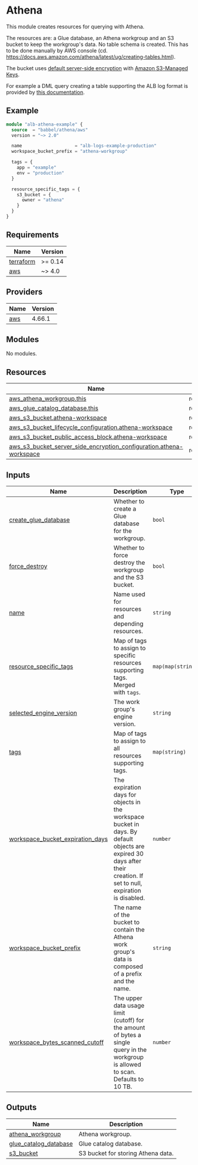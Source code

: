 # Athena

This module creates resources for querying with Athena.

The resources are: a Glue database, an Athena workgroup and an S3 bucket to keep
the workgroup's data. No table schema is created. This has to be done manually
by AWS console (cd. https://docs.aws.amazon.com/athena/latest/ug/creating-tables.html).

The bucket uses [default server-side encryption](https://docs.aws.amazon.com/AmazonS3/latest/userguide/bucket-encryption.html) with [Amazon S3-Managed Keys](https://docs.aws.amazon.com/AmazonS3/latest/userguide/serv-side-encryption.html).

For example a DML query creating a table supporting the ALB log format is
provided by [this documentation](https://docs.aws.amazon.com/athena/latest/ug/application-load-balancer-logs.html).

## Example

```tf
module "alb-athena-example" {
  source  = "babbel/athena/aws"
  version = "~> 2.0"

  name                    = "alb-logs-example-production"
  workspace_bucket_prefix = "athena-workgroup"

  tags = {
    app = "example"
    env = "production"
  }

  resource_specific_tags = {
    s3_bucket = {
      owner = "athena"
    }
  }
}
```
<!-- BEGINNING OF PRE-COMMIT-TERRAFORM DOCS HOOK -->
## Requirements

| Name | Version |
|------|---------|
| <a name="requirement_terraform"></a> [terraform](#requirement\_terraform) | >= 0.14 |
| <a name="requirement_aws"></a> [aws](#requirement\_aws) | ~> 4.0 |

## Providers

| Name | Version |
|------|---------|
| <a name="provider_aws"></a> [aws](#provider\_aws) | 4.66.1 |

## Modules

No modules.

## Resources

| Name | Type |
|------|------|
| [aws_athena_workgroup.this](https://registry.terraform.io/providers/hashicorp/aws/latest/docs/resources/athena_workgroup) | resource |
| [aws_glue_catalog_database.this](https://registry.terraform.io/providers/hashicorp/aws/latest/docs/resources/glue_catalog_database) | resource |
| [aws_s3_bucket.athena-workspace](https://registry.terraform.io/providers/hashicorp/aws/latest/docs/resources/s3_bucket) | resource |
| [aws_s3_bucket_lifecycle_configuration.athena-workspace](https://registry.terraform.io/providers/hashicorp/aws/latest/docs/resources/s3_bucket_lifecycle_configuration) | resource |
| [aws_s3_bucket_public_access_block.athena-workspace](https://registry.terraform.io/providers/hashicorp/aws/latest/docs/resources/s3_bucket_public_access_block) | resource |
| [aws_s3_bucket_server_side_encryption_configuration.athena-workspace](https://registry.terraform.io/providers/hashicorp/aws/latest/docs/resources/s3_bucket_server_side_encryption_configuration) | resource |

## Inputs

| Name | Description | Type | Default | Required |
|------|-------------|------|---------|:--------:|
| <a name="input_create_glue_database"></a> [create\_glue\_database](#input\_create\_glue\_database) | Whether to create a Glue database for the workgroup. | `bool` | `true` | no |
| <a name="input_force_destroy"></a> [force\_destroy](#input\_force\_destroy) | Whether to force destroy the workgroup and the S3 bucket. | `bool` | `false` | no |
| <a name="input_name"></a> [name](#input\_name) | Name used for resources and depending resources. | `string` | n/a | yes |
| <a name="input_resource_specific_tags"></a> [resource\_specific\_tags](#input\_resource\_specific\_tags) | Map of tags to assign to specific resources supporting tags. Merged with `tags`. | `map(map(string))` | `{}` | no |
| <a name="input_selected_engine_version"></a> [selected\_engine\_version](#input\_selected\_engine\_version) | The work group's engine version. | `string` | `"AUTO"` | no |
| <a name="input_tags"></a> [tags](#input\_tags) | Map of tags to assign to all resources supporting tags. | `map(string)` | n/a | yes |
| <a name="input_workspace_bucket_expiration_days"></a> [workspace\_bucket\_expiration\_days](#input\_workspace\_bucket\_expiration\_days) | The expiration days for objects in the workspace bucket in days. By default objects are expired 30 days after their creation. If set to null, expiration is disabled. | `number` | `30` | no |
| <a name="input_workspace_bucket_prefix"></a> [workspace\_bucket\_prefix](#input\_workspace\_bucket\_prefix) | The name of the bucket to contain the Athena work group's data is composed of a prefix and the name. | `string` | n/a | yes |
| <a name="input_workspace_bytes_scanned_cutoff"></a> [workspace\_bytes\_scanned\_cutoff](#input\_workspace\_bytes\_scanned\_cutoff) | The upper data usage limit (cutoff) for the amount of bytes a single query in the workgroup is allowed to scan. Defaults to 10 TB. | `number` | `10995116277760` | no |

## Outputs

| Name | Description |
|------|-------------|
| <a name="output_athena_workgroup"></a> [athena\_workgroup](#output\_athena\_workgroup) | Athena workgroup. |
| <a name="output_glue_catalog_database"></a> [glue\_catalog\_database](#output\_glue\_catalog\_database) | Glue catalog database. |
| <a name="output_s3_bucket"></a> [s3\_bucket](#output\_s3\_bucket) | S3 bucket for storing Athena data. |
<!-- BEGINNING OF PRE-COMMIT-TERRAFORM DOCS HOOK -->

